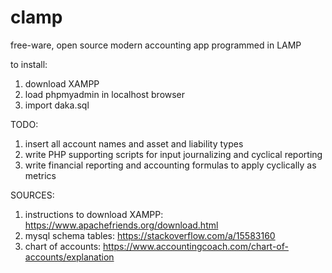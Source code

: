 # clamp
free-ware, open source modern accounting app programmed in LAMP

to install:

1. download XAMPP
2. load phpmyadmin in localhost browser
3. import daka.sql

TODO:

1.  insert all account names and asset and liability types
2.  write PHP supporting scripts for input journalizing and cyclical reporting
3.  write financial reporting and accounting formulas to apply cyclically as metrics

SOURCES:

1.  instructions to download XAMPP: https://www.apachefriends.org/download.html
2.  mysql schema tables: https://stackoverflow.com/a/15583160
3.  chart of accounts: https://www.accountingcoach.com/chart-of-accounts/explanation
